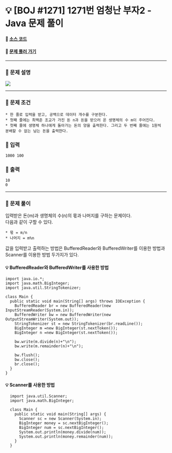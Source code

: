  # :bulb: [BOJ #1271] 1271번 엄청난 부자2 - Java 문제 풀이
#### :link: [소스 코드](https://github.com/nexusgh12/Algorithm/blob/main/BOJ_1271/BOJ_1271.java)  
#### :link: [문제 풀러 가기](https://www.acmicpc.net/problem/1271)

***
### :seedling: 문제 설명
<img src="https://s3.us-west-2.amazonaws.com/secure.notion-static.com/a8280fec-5788-4315-8722-aa1377c58bba/Untitled.png?X-Amz-Algorithm=AWS4-HMAC-SHA256&X-Amz-Content-Sha256=UNSIGNED-PAYLOAD&X-Amz-Credential=AKIAT73L2G45EIPT3X45%2F20220115%2Fus-west-2%2Fs3%2Faws4_request&X-Amz-Date=20220115T092158Z&X-Amz-Expires=86400&X-Amz-Signature=9eef1f28a2594b31e07883c82451a92e0f552499ea1393b451644fcb2ae11e5e&X-Amz-SignedHeaders=host&response-content-disposition=filename%20%3D%22Untitled.png%22&x-id=GetObject">

***

### :seedling: 문제 조건
    * 한 줄로 입력을 받고, 공백으로 데이터 개수를 구분한다.
    * 첫째 줄에는 최백준 조교가 가진 돈 n과 돈을 받으러 온 생명체의 수 m이 주어진다. 
    * 첫째 줄에 생명체 하나에게 돌아가는 돈의 양을 출력한다. 그리고 두 번째 줄에는 1원씩 분배할 수 없는 남는 돈을 출력한다.
    
### :seedling: 입력
    1000 100
    
### :seedling: 출력
    10
    0
***
### :seedling: 문제 풀이
 입력받은 돈(m)과 생명체의 수(n)의 몫과 나머지를 구하는 문제이다.  
 다음과 같이 구할 수 있다.  
 
    * 몫 = m/n
    * 나머지 = m%n
    
    
 값을 입력받고 출력하는 방법은 BufferedReader와 BufferedWriter를 이용한 방법과 Scanner를 이용한 방법 두가지가 있다.
 #### :bulb: BufferedReader와 BufferedWriter를 사용한 방법
 
    import java.io.*;
    import java.math.BigInteger;
    import java.util.StringTokenizer;
    
    class Main {
      public static void main(String[] args) throws IOException {
        BufferedReader br = new BufferedReader(new InputStreamReader(System.in));
        BufferedWriter bw = new BufferedWriter(new OutputStreamWriter(System.out));
        StringTokenizer st = new StringTokenizer(br.readLine());
        BigInteger m =new BigInteger(st.nextToken());
        BigInteger n =new BigInteger(st.nextToken());

        bw.write(m.divide(n)+"\n");
        bw.write(m.remainder(n)+"\n");

        bw.flush();
        bw.close();
        br.close();
      }
    }
 #### :bulb: Scanner를 사용한 방법
      import java.util.Scanner;
      import java.math.BigInteger;
      
      class Main {
        public static void main(String[] args) {
          Scanner sc = new Scanner(System.in);
          BigInteger money = sc.nextBigInteger();
          BigInteger num = sc.nextBigInteger();
          System.out.println(money.divide(num));
          System.out.println(money.remainder(num));
        }  
      }    

